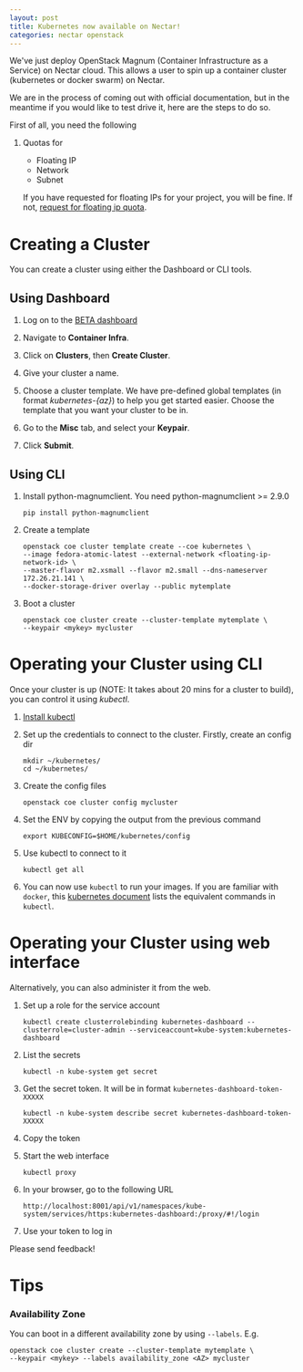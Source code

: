 ```yaml
---
layout: post
title: Kubernetes now available on Nectar!
categories: nectar openstack
---
```


We've just deploy OpenStack Magnum (Container Infrastructure as a Service) on
Nectar cloud. This allows a user to spin up a container cluster (kubernetes or
docker swarm) on Nectar.

We are in the process of coming out with official documentation,
but in the meantime if you would like to test drive it, here are the steps to do
so.

First of all, you need the following

1. Quotas for
   - Floating IP
   - Network
   - Subnet

   If you have requested for floating IPs for your project, you will be fine. If
not, [request for floating ip
quota](https://support.ehelp.edu.au/solution/articles/6000170753-private-networks#requesting_quota).

# Creating a Cluster #
You can create a cluster using either the Dashboard or CLI tools.

## Using Dashboard ##
1. Log on to the [BETA dashboard](https://dashboard-next.rc.nectar.org.au)

1. Navigate to **Container Infra**.

1. Click on **Clusters**, then **Create Cluster**.

1. Give your cluster a name.

1. Choose a cluster template. We have pre-defined global templates (in format
   *kubernetes-{az}*) to help you get started easier. Choose the template that you
want your cluster to be in.

1. Go to the **Misc** tab, and select your **Keypair**.

1. Click **Submit**.

## Using CLI ##
1. Install python-magnumclient. You need python-magnumclient >= 2.9.0
   ```
   pip install python-magnumclient
   ```

1. Create a template
   ```
   openstack coe cluster template create --coe kubernetes \
   --image fedora-atomic-latest --external-network <floating-ip-network-id> \
   --master-flavor m2.xsmall --flavor m2.small --dns-nameserver 172.26.21.141 \
   --docker-storage-driver overlay --public mytemplate
   ```

1. Boot a cluster
   ```
   openstack coe cluster create --cluster-template mytemplate \
   --keypair <mykey> mycluster
   ```

# Operating your Cluster using CLI #

Once your cluster is up (NOTE: It takes about 20 mins for a cluster to build),
you can control it using *kubectl*.

1. [Install kubectl](https://kubernetes.io/docs/tasks/tools/install-kubectl/)

1. Set up the credentials to connect to the cluster. Firstly, create an config
   dir
   ```
   mkdir ~/kubernetes/
   cd ~/kubernetes/
   ```

1. Create the config files
   ```
   openstack coe cluster config mycluster
   ```

1. Set the ENV by copying the output from the previous command
   ```
   export KUBECONFIG=$HOME/kubernetes/config
   ```

1. Use kubectl to connect to it
   ```
   kubectl get all
   ```

1. You can now use `kubectl` to run your images. If you are familiar with
   `docker`, this [kubernetes
document](https://kubernetes.io/docs/reference/kubectl/docker-cli-to-kubectl/)
lists the equivalent commands in `kubectl`.

# Operating your Cluster using web interface #

Alternatively, you can also administer it from the web.

1. Set up a role for the service account
   ```
   kubectl create clusterrolebinding kubernetes-dashboard --clusterrole=cluster-admin --serviceaccount=kube-system:kubernetes-dashboard
   ```

1. List the secrets
   ```
   kubectl -n kube-system get secret
   ```

1. Get the secret token. It will be in format `kubernetes-dashboard-token-XXXXX`
   ```
   kubectl -n kube-system describe secret kubernetes-dashboard-token-XXXXX
   ```

1. Copy the token

1. Start the web interface
   ```
   kubectl proxy
   ```

1. In your browser, go to the following URL
   ```
   http://localhost:8001/api/v1/namespaces/kube-system/services/https:kubernetes-dashboard:/proxy/#!/login
   ```

1. Use your token to log in

Please send feedback!

# Tips #

### Availability Zone ###

You can boot in a different availability zone by using `--labels`. E.g.
```
openstack coe cluster create --cluster-template mytemplate \
--keypair <mykey> --labels availability_zone <AZ> mycluster
```
